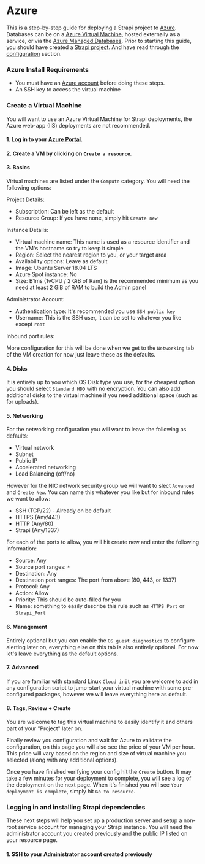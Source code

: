 # Azure

This is a step-by-step guide for deploying a Strapi project to [Azure](https://azure.microsoft.com/en-us/). Databases can be on a [Azure Virtual Machine](https://azure.microsoft.com/en-us/services/virtual-machines/), hosted externally as a service, or via the [Azure Managed Databases](https://azure.microsoft.com/en-us/services/postgresql/). Prior to starting this guide, you should have created a [Strapi project](../getting-started/quick-start.md). And have read through the [configuration](../getting-started/deployment.md#configuration) section.

### Azure Install Requirements

- You must have an [Azure account](https://azure.microsoft.com/en-us/free/) before doing these steps.
- An SSH key to access the virtual machine

### Create a Virtual Machine

You will want to use an Azure Virtual Machine for Strapi deployments, the Azure web-app (IIS) deployments are not recommended.

#### 1. Log in to your [Azure Portal](https://portal.azure.com/#home).

#### 2. Create a VM by clicking on `Create a resource`.

#### 3. Basics

Virtual machines are listed under the `Compute` category. You will need the following options:

Project Details:

- Subscription: Can be left as the default
- Resource Group: If you have none, simply hit `Create new`

Instance Details:

- Virtual machine name: This name is used as a resource identifier and the VM's hostname so try to keep it simple
- Region: Select the nearest region to you, or your target area
- Availability options: Leave as default
- Image: Ubuntu Server 18.04 LTS
- Azure Spot instance: No
- Size: B1ms (1vCPU / 2 GiB of Ram) is the recommended minimum as you need at least 2 GiB of RAM to build the Admin panel

Administrator Account:

- Authentication type: It's recommended you use `SSH public key`
- Username: This is the SSH user, it can be set to whatever you like except `root`

Inbound port rules:

More configuration for this will be done when we get to the `Networking` tab of the VM creation for now just leave these as the defaults.

#### 4. Disks

It is entirely up to you which OS Disk type you use, for the cheapest option you should select `Standard HDD` with no encryption. You can also add additional disks to the virtual machine if you need additional space (such as for uploads).

#### 5. Networking

For the networking configuration you will want to leave the following as defaults:

- Virtual network
- Subnet
- Public IP
- Accelerated networking
- Load Balancing (off/no)

However for the NIC network security group we will want to slect `Advanced` and `Create New`. You can name this whatever you like but for inbound rules we want to allow:

- SSH (TCP/22) - Already on be default
- HTTPS (Any/443)
- HTTP (Any/80)
- Strapi (Any/1337)

For each of the ports to allow, you will hit create new and enter the following information:

- Source: Any
- Source port ranges: `*`
- Destination: Any
- Destination port ranges: The port from above (80, 443, or 1337)
- Protocol: Any
- Action: Allow
- Priority: This should be auto-filled for you
- Name: something to easily describe this rule such as `HTTPS_Port` or `Strapi_Port`

#### 6. Management

Entirely optional but you can enable the `OS guest diagnostics` to configure alerting later on, everything else on this tab is also entirely optional. For now let's leave everything as the default options.

#### 7. Advanced

If you are familiar with standard Linux `Cloud init` you are welcome to add in any configuration script to jump-start your virtual machine with some pre-configured packages, however we will leave everything here as default.

#### 8. Tags, Review + Create

You are welcome to tag this virtual machine to easily identify it and others part of your "Project" later on.

Finally review you configuration and wait for Azure to validate the configuration, on this page you will also see the price of your VM per hour. This price will vary based on the region and size of virtual machine you selected (along with any additional options).

Once you have finished verifying your config hit the `Create` button. It may take a few minutes for your deployment to complete, you will see a log of the deployment on the next page. When it's finished you will see `Your deployment is complete`, simply hit `Go to resource`.

### Logging in and installing Strapi dependencies

These next steps will help you set up a production server and setup a non-root service account for managing your Strapi instance. You will need the administrator account you created previously and the public IP listed on your resource page.

#### 1. SSH to your Administrator account created previously
